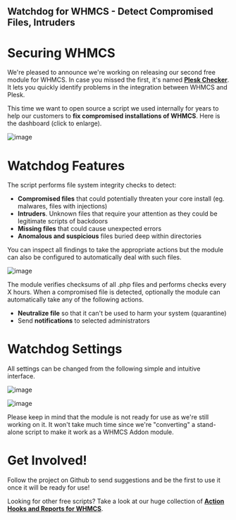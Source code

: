 ## Watchdog for WHMCS - Detect Compromised Files, Intruders

# Securing WHMCS

We're pleased to announce we're working on releasing our second free module for WHMCS. In case you missed the first, it's named [**Plesk Checker**](https://github.com/Katamaze/WHMCS-Free-Scripts). It lets you quickly identify problems in the integration between WHMCS and Plesk.

This time we want to open source a script we used internally for years to help our customers to **fix compromised installations of WHMCS**. Here is the dashboard (click to enlarge).

![image](https://katamaze.com/modules/addons/Mercury/uploads/files/Blog/d2da3cf2a8cddb46e226106e96626a62/whmcs-watchdog-dashboard.png)

# Watchdog Features

The script performs file system integrity checks to detect:

* **Compromised files** that could potentially threaten your core install (eg. malwares, files with injections)
* **Intruders**. Unknown files that require your attention as they could be legitimate scripts of backdoors
* **Missing files** that could cause unexpected errors
* **Anomalous and suspicious** files buried deep within directories

You can inspect all findings to take the appropriate actions but the module can also be configured to automatically deal with such files.

![image](https://katamaze.com/modules/addons/Mercury/uploads/files/Blog/d2da3cf2a8cddb46e226106e96626a62/whmcs-watchdog-file-inspection.png)

The module verifies checksums of all .php files and performs checks every X hours. When a compromised file is detected, optionally the module can automatically take any of the following actions.

* **Neutralize file** so that it can't be used to harm your system (quarantine)
* Send **notifications** to selected administrators

# Watchdog Settings

All settings can be changed from the following simple and intuitive interface.

![image](https://katamaze.com/modules/addons/Mercury/uploads/files/Blog/d2da3cf2a8cddb46e226106e96626a62/whmcs-watchdog-settings-automation.png)

![image](https://katamaze.com/modules/addons/Mercury/uploads/files/Blog/d2da3cf2a8cddb46e226106e96626a62/whmcs-watchdog-settings-notifications.png)

Please keep in mind that the module is not ready for use as we're still working on it. It won't take much time since we're "converting" a stand-alone script to make it work as a WHMCS Addon module.

# Get Involved!

Follow the project on Github to send suggestions and be the first to use it once it will be ready for use!

Looking for other free scripts? Take a look at our huge collection of **[Action Hooks and Reports for WHMCS](https://github.com/Katamaze/WHMCS-Free-Scripts)**.
